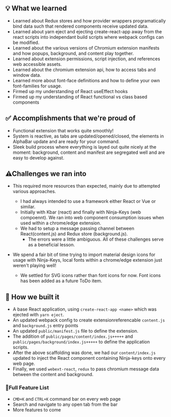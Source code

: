 ## 💡 What we learned

- Learned about Redux stores and how provider wrappers programatically bind data such that rendered components receive updated data.
- Learned about yarn eject and ejecting create-react-app away from the react scripts into independant build scripts where webpack configs can be modified.
- Learned about the various versions of Chromium extension manifests and how popups, background, and content play together.
- Learned about extension permissions, script injection, and references web accessible assets.
- Learned about the chromium extension api, how to access tabs and window data.
- Learned more about font-face definitions and how to define your own font-families for usage.
- Firmed up my understanding of React useEffect hooks
- Firmed up my understanding of React functional vs class based components

## ✅ Accomplishments that we're proud of

- Functional extension that works quite smoothly!
- System is reactive, as tabs are updated/opened/closed, the elements in AlphaBar update and are ready for your command.
- Sleek build process where everything is layed out quite nicely at the moment: background, content and manifest are segregated well and are easy to develop against.

## ⚠Challenges we ran into

- This required more resources than expected, mainly due to attempted various approaches.
  - I had always intended to use a framework either React or Vue or similar.
  - Initially with Kbar (react) and finally with Ninja-Keys (web compoennt). We ran into web component consumption issues when used within a chrome/edge extension. 
  - We had to setup a message passing channel between React(content.js) and Redux store (background.js). 
    - The errors were a little ambiguous. All of these challenges serve as a beneficial lesson.

- We spend a fair bit of time trying to import material design icons for usage with Ninja-Keys, local fonts within a chrome/edge extension just weren't playing well!
  - We settled for SVG icons rather than font icons for now. Font icons has been added as a future ToDo item.

## 🚧 How we built it

- A base React application, using `create-react-app <name>` which was ejected with `yarn eject`.
- An updated webpack config to create extensionreferencable `content.js` and `background.js` entry points
- An updated `public/manifest.js` file to define the extension.
- The addition of `public/pages/content/index.js+++++` and `public/pages/background/index.js+++++` to define the application scripts.
- After the above scaffolding was done, we had our `content/index.js` updated to inject the React component containing Ninja-keys onto every web page.
- Finally, we used `webext-react`, `redux` to pass chromium message data between the content and background.

### 💎Full Feature List

- `CMD+K` and `CTRL+K` command bar on every web page
- Search and navigate to any open tab from the bar
- More features to come